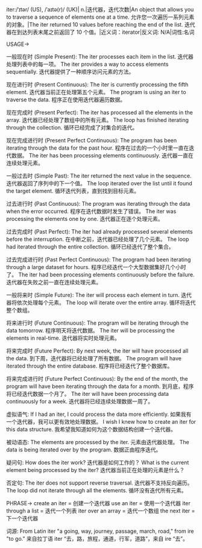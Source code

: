 iter:/ˈɪtər/ (US), /ˈaɪtə(r)/ (UK)| n.|迭代器，迭代次数|An object that allows you to traverse a sequence of elements one at a time.  允许您一次遍历一系列元素的对象。|The iter returned 10 values before reaching the end of the list. 迭代器在到达列表末尾之前返回了 10 个值。|近义词：iterator|反义词: N/A|词性:名词

USAGE->

一般现在时 (Simple Present):
The iter processes each item in the list.  迭代器处理列表中的每一项。
The iter provides a way to access elements sequentially. 迭代器提供了一种顺序访问元素的方法。

现在进行时 (Present Continuous):
The iter is currently processing the fifth element. 迭代器当前正在处理第五个元素。
The program is using an iter to traverse the data. 程序正在使用迭代器遍历数据。

现在完成时 (Present Perfect):
The iter has processed all the elements in the array. 迭代器已经处理了数组中的所有元素。
The loop has finished iterating through the collection. 循环已经完成了对集合的迭代。

现在完成进行时 (Present Perfect Continuous):
The program has been iterating through the data for the past hour.  程序在过去的一个小时里一直在迭代数据。
The iter has been processing elements continuously. 迭代器一直在连续处理元素。

一般过去时 (Simple Past):
The iter returned the next value in the sequence. 迭代器返回了序列中的下一个值。
The loop iterated over the list until it found the target element. 循环迭代列表，直到找到目标元素。

过去进行时 (Past Continuous):
The program was iterating through the data when the error occurred.  程序在迭代数据时发生了错误。
The iter was processing the elements one by one. 迭代器正在逐个处理元素。

过去完成时 (Past Perfect):
The iter had already processed several elements before the interruption. 在中断之前，迭代器已经处理了几个元素。
The loop had iterated through the entire collection. 循环已经迭代了整个集合。


过去完成进行时 (Past Perfect Continuous):
The program had been iterating through a large dataset for hours.  程序已经迭代一个大型数据集好几个小时了。
The iter had been processing elements continuously before the failure. 迭代器在失败之前一直在连续处理元素。


一般将来时 (Simple Future):
The iter will process each element in turn. 迭代器将依次处理每个元素。
The loop will iterate over the entire array. 循环将迭代整个数组。


将来进行时 (Future Continuous):
The program will be iterating through the data tomorrow.  程序明天将迭代数据。
The iter will be processing the elements in real-time. 迭代器将实时处理元素。

将来完成时 (Future Perfect):
By next week, the iter will have processed all the data.  到下周，迭代器将已经处理了所有数据。
The program will have iterated through the entire database. 程序将已经迭代了整个数据库。

将来完成进行时 (Future Perfect Continuous):
By the end of the month, the program will have been iterating through the data for a month. 到月底，程序将已经迭代数据一个月了。
The iter will have been processing data continuously for a week. 迭代器将已经连续处理数据一周了。

虚拟语气:
If I had an iter, I could process the data more efficiently. 如果我有一个迭代器，我可以更有效地处理数据。
I wish I knew how to create an iter for this data structure. 我希望我知道如何为这个数据结构创建一个迭代器。

被动语态:
The elements are processed by the iter. 元素由迭代器处理。
The data is being iterated over by the program. 数据正由程序迭代。

疑问句:
How does the iter work? 迭代器是如何工作的？
What is the current element being processed by the iter? 迭代器当前正在处理的元素是什么？

否定句:
The iter does not support reverse traversal. 迭代器不支持反向遍历。
The loop did not iterate through all the elements. 循环没有迭代所有元素。


PHRASE->
create an iter = 创建一个迭代器
use an iter = 使用一个迭代器
iter through a list = 迭代一个列表
iter over an array = 迭代一个数组
the next iter = 下一个迭代器


词源: From Latin iter "a going, way, journey, passage, march, road," from ire "to go." 来自拉丁语 iter “去，路，旅程，通道，行军，道路”，来自 ire “去”。
